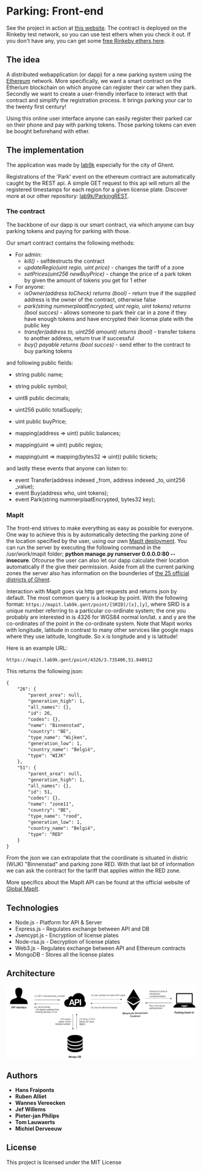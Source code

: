 # Parking: Front-end
See the project in action at [this website](https://parkcoin.lab9k.gent/). The contract is deployed on the Rinkeby test 
network, so you can use test ethers when you check it out. If you don't have any, you can get some [free Rinkeby ethers here](https://faucet.rinkeby.io/).

## The idea
A distributed webapplication (or dapp) for a new parking system using the [Ethereum](https://www.ethereum.org/) 
network. More specifically, we want a smart contract on the Etherium blockchain on which anyone can register their car 
when they park. Secondly we want to create a user-friendly interface to interact with that contract and simplify the 
registration process. It brings parking your car to the twenty first century!

Using this online user interface anyone can easily register their parked car on their phone and pay with parking tokens.
 Those parking tokens can even be bought beforehand with ether.

## The implementation
The application was made by [lab9k](https://github.com/lab9k) especially for the city of Ghent. 

Registrations of the 'Park' event on the ethereum contract are automatically caught by the REST api. 
A simple GET request to this api will return all the registered timestamps for each region for a given license plate. 
Discover more at our other repository: [lab9k/ParkingREST](https://github.com/lab9k/ParkingREST).

### The contract
The backbone of our dapp is our smart contract, via which anyone can buy parking tokens and paying for parking with those.

Our smart contract contains the following methods:
+ For admin:
    + *kill()* - selfdestructs the contract
    + *updateRegio(uint regio, uint price)* - changes the tariff of a zone
    + *setPrices(uint256 newBuyPrice)* - change the price of a park token by given the amount of tokens you get for 1 ether
+ For anyone:
    + *isOwner(address toCheck) returns (bool)* - return true if the supplied address is the owner of the contract, otherwise false
    + *park(string nummerplaatEncrypted, uint regio, uint tokens) returns (bool succes)* - allows someone to park 
    their car in a zone if they have enough tokens and have encrypted their license plate with the public key
    + *transfer(address to, uint256 amount) returns (bool)* - transfer tokens to another address, return true if successful
    + *buy() payable returns (bool succes)* - send ether to the contract to buy parking tokens

and following public fields:
+ string public name;
+ string public symbol;
+ uint8 public decimals;
+ uint256 public totalSupply;
+ uint public buyPrice;

+ mapping(address => uint) public balances;
+ mapping(uint => uint) public regios;
+ mapping(uint => mapping(bytes32 => uint)) public tickets;

and lastly these events that anyone can listen to:
+ event Transfer(address indexed _from, address indexed _to, uint256 _value);
+ event Buy(address who, uint tokens);
+ event Park(string nummerplaatEncrypted, bytes32 key);

### MapIt
The front-end strives to make everything as easy as possible for everyone. One way to achieve this is by automatically 
detecting the parking zone of the location specified by the user, using our own [MapIt deployment](https://mapit.lab9k.gent/).
You can run the server by executing the following command in the /usr/work/mapit folder; **python manage.py runserver 0.0.0.0:80 --insecure**.
Ofcourse the user can also let our dapp calculate their location automatically if the give their permission.
Aside from all the current parking zones the server also has information on the bounderies of 
[the 25 official districts of Ghent](https://stad.gent/over-gent-en-het-stadsbestuur/over-gent/gent-25-wijken).

Interaction with MapIt goes via http get requests and returns json by default.
The most common query is a lookup by point. With the following format:
 `https://mapit.lab9k.gent/point/[SRID]/[x],[y]`, where SRID is a unique number referring to a particular co-ordinate 
 system; the one you probably are interested in is 4326 for WGS84 normal lon/lat. x and y are the co-ordinates of the 
 point in the co-ordinate system. Note that Mapit works with longitude, latitude in contrast to many other services like 
 google maps where they use latitude, longitude. So x is longitude and y is latitude!
 
Here is an example URL:

    https://mapit.lab9k.gent/point/4326/3.735406,51.048912

This returns the following json:

    {
        "26": {
            "parent_area": null,
            "generation_high": 1,
            "all_names": {},
            "id": 26,
            "codes": {},
            "name": "Binnenstad",
            "country": "BE",
            "type_name": "Wijken",
            "generation_low": 1,
            "country_name": "België",
            "type": "WIJK"
        },
        "51": {
            "parent_area": null,
            "generation_high": 1,
            "all_names": {},
            "id": 51,
            "codes": {},
            "name": "zone11",
            "country": "BE",
            "type_name": "rood",
            "generation_low": 1,
            "country_name": "België",
            "type": "RED"
        }
    }

From the json we can extrapolate that the coordinate is situated in distric (WIJK) "Binnenstad" and parking zone RED.
With that last bit of information we can ask the contract for the tariff that applies within the RED zone.

More specifics about the MapIt API can be found at the official website of [Global MapIt](http://global.mapit.mysociety.org/).

## Technologies
* Node.js - Platform for API & Server
* Express.js - Regulates exchange between API and DB 
* Jsencypt.js - Encryption of license plates
* Node-rsa.js - Decryption of license plates
* Web3.js - Regulates exchange between API and Ethereum contracts
* MongoDB - Stores all the license plates

## Architecture

![architecture](./img/structure.png)

## Authors
* **Hans Fraiponts**
* **Ruben Alliet**
* **Wannes Vereecken**
* **Jef Willems**
* **Pieter-jan Philips**
* **Tom Lauwaerts**
* **Michiel Derveeuw**

## License
This project is licensed under the MIT License



